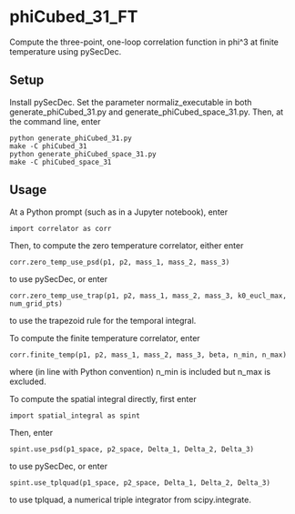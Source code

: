 # phiCubed_31_FT
Compute the three-point, one-loop correlation function in phi^3 at finite temperature using pySecDec. 

## Setup
Install pySecDec.
Set the parameter normaliz_executable in both generate_phiCubed_31.py and generate_phiCubed_space_31.py.
Then, at the command line, enter

    python generate_phiCubed_31.py
    make -C phiCubed_31
    python generate_phiCubed_space_31.py
    make -C phiCubed_space_31

## Usage
At a Python prompt (such as in a Jupyter notebook), enter

    import correlator as corr

Then, to compute the zero temperature correlator, either enter

    corr.zero_temp_use_psd(p1, p2, mass_1, mass_2, mass_3)

to use pySecDec, or enter

    corr.zero_temp_use_trap(p1, p2, mass_1, mass_2, mass_3, k0_eucl_max, num_grid_pts)

to use the trapezoid rule for the temporal integral.

To compute the finite temperature correlator, enter

    corr.finite_temp(p1, p2, mass_1, mass_2, mass_3, beta, n_min, n_max)

where (in line with Python convention) n_min is included but n_max is excluded.

To compute the spatial integral directly, first enter

    import spatial_integral as spint

Then, enter

    spint.use_psd(p1_space, p2_space, Delta_1, Delta_2, Delta_3)

to use pySecDec, or enter

    spint.use_tplquad(p1_space, p2_space, Delta_1, Delta_2, Delta_3)

to use tplquad, a numerical triple integrator from scipy.integrate. 
